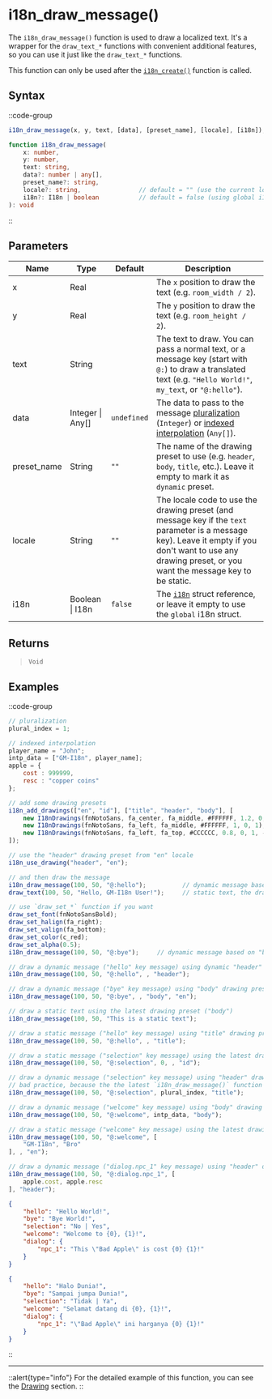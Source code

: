 # i18n_draw_message()

The `i18n_draw_message()` function is used to draw a localized text. It's a wrapper for the `draw_text_*` functions with convenient additional features, so you can use it just like the `draw_text_*` functions.

This function can only be used after the [`i18n_create()`](/v0/api-reference/functions/i18n-create) function is called.

## Syntax

::code-group
```js [Usage]
i18n_draw_message(x, y, text, [data], [preset_name], [locale], [i18n]);
```

```ts [Signature]
function i18n_draw_message(
    x: number,
    y: number,
    text: string,
    data?: number | any[],
    preset_name?: string,
    locale?: string,                // default = "" (use the current locale)
    i18n?: I18n | boolean           // default = false (using global i18n struct)
): void
```
::

## Parameters

| Name        | Type              | Default      | Description |
|-------------|-------------------|--------------|-------------|
| x           | Real              |              | The `x` position to draw the text (e.g. `room_width / 2`). |
| y           | Real              |              | The `y` position to draw the text (e.g. `room_height / 2`). |
| text        | String            |              | The text to draw. You can pass a normal text, or a message key (start with `@:`) to draw a translated text (e.g. `"Hello World!"`, `my_text`, or `"@:hello"`). |
| data        | Integer \| Any\[] | `undefined`  | The data to pass to the message [pluralization](/v0/usage/pluralization) (`Integer`) or [indexed interpolation](/v0/usage/interpolation) (`Any[]`). |
| preset_name | String            | `""`         | The name of the drawing preset to use (e.g. `header`, `body`, `title`, etc.). Leave it empty to mark it as `dynamic` preset. |
| locale      | String            | `""`         | The locale code to use the drawing preset (and message key if the `text` parameter is a message key). Leave it empty if you don't want to use any drawing preset, or you want the message key to be static. |
| i18n        | Boolean \| I18n | `false`      | The [`i18n`](/v0/api-reference/functions/i18n-create) struct reference, or leave it empty to use the `global` i18n struct. |

## Returns

> `Void`

## Examples

::code-group
```js [Create Event]
// pluralization
plural_index = 1;

// indexed interpolation
player_name = "John";
intp_data = ["GM-I18n", player_name];
apple = {
    cost : 999999,
    resc : "copper coins"
};

// add some drawing presets
i18n_add_drawings(["en", "id"], ["title", "header", "body"], [
    new I18nDrawings(fnNotoSans, fa_center, fa_middle, #FFFFFF, 1.2, 0, 1),
    new I18nDrawings(fnNotoSans, fa_left, fa_middle, #FFFFFF, 1, 0, 1),
    new I18nDrawings(fnNotoSans, fa_left, fa_top, #CCCCCC, 0.8, 0, 1, -1, 700)
]);
```

```js [Draw/Draw GUI Event]
// use the "header" drawing preset from "en" locale
i18n_use_drawing("header", "en");

// and then draw the message
i18n_draw_message(100, 50, "@:hello");          // dynamic message based on "hello" key message
draw_text(100, 50, "Hello, GM-I18n User!");     // static text, the drawing preset still applied

// use `draw_set_*` function if you want
draw_set_font(fnNotoSansBold);
draw_set_halign(fa_right);
draw_set_valign(fa_bottom);
draw_set_color(c_red);
draw_set_alpha(0.5);
i18n_draw_message(100, 50, "@:bye");     // dynamic message based on "bye" key message, but with custom drawing configuration

// draw a dynamic message ("hello" key message) using dynamic "header" drawing preset
i18n_draw_message(100, 50, "@:hello", , "header");

// draw a dynamic message ("bye" key message) using "body" drawing preset on "en" locale
i18n_draw_message(100, 50, "@:bye", , "body", "en");

// draw a static text using the latest drawing preset ("body")
i18n_draw_message(100, 50, "This is a static text");

// draw a static message ("hello" key message) using "title" drawing preset in the current locale
i18n_draw_message(100, 50, "@:hello", , "title");

// draw a static message ("selection" key message) using the latest drawing preset on "id" with static pluralization
i18n_draw_message(100, 50, "@:selection", 0, , "id");

// draw a dynamic message ("selection" key message) using "header" drawing preset with dynamic pluralization based on the `plural_index` value
// bad practice, because the the latest `i18n_draw_message()` function already change the drawing preset to "title"
i18n_draw_message(100, 50, "@:selection", plural_index, "title");

// draw a dynamic message ("welcome" key message) using "body" drawing preset with indexed interpolation based on the `intp_data` value
i18n_draw_message(100, 50, "@:welcome", intp_data, "body");

// draw a static message ("welcome" key message) using the latest drawing preset on "en" with indexed interpolation
i18n_draw_message(100, 50, "@:welcome", [
    "GM-I18n", "Bro"
], , "en");

// draw a dynamic message ("dialog.npc_1" key message) using "header" drawing preset with indexed interpolation
i18n_draw_message(100, 50, "@:dialog.npc_1", [
    apple.cost, apple.resc
], "header");
```

```json [en.json]
{
    "hello": "Hello World!",
    "bye": "Bye World!",
    "selection": "No | Yes",
    "welcome": "Welcome to {0}, {1}!",
    "dialog": {
        "npc_1": "This \"Bad Apple\" is cost {0} {1}!"
    }
}
```

```json [id.json]
{
    "hello": "Halo Dunia!",
    "bye": "Sampai jumpa Dunia!",
    "selection": "Tidak | Ya",
    "welcome": "Selamat datang di {0}, {1}!",
    "dialog": {
        "npc_1": "\"Bad Apple\" ini harganya {0} {1}!"
    }
}
```
::

---

::alert{type="info"}
For the detailed example of this function, you can see the [Drawing](/v0/usage/drawing#direct-drawing) section.
::
